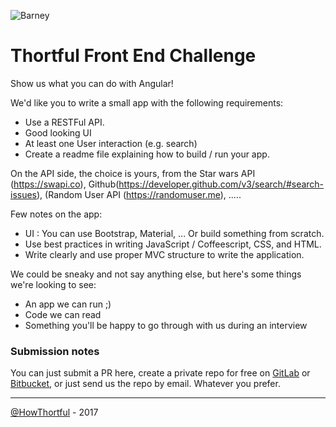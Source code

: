 ![Barney](https://cloud.githubusercontent.com/assets/3603793/23482593/669e9444-feae-11e6-9b6b-d1a53faf984a.png)

# Thortful Front End Challenge


Show us what you can do with Angular! 

We'd like you to write a small app with the following requirements:
* Use a RESTFul API. 
* Good looking UI 
* At least one User interaction (e.g. search) 
* Create a readme file explaining how to build / run your app.

On the API side, the choice is yours, from the Star wars API (https://swapi.co), Github(https://developer.github.com/v3/search/#search-issues), (Random User API (https://randomuser.me), .....

Few notes on the app:
* UI : You can use Bootstrap, Material, ... Or build something from scratch. 
* Use best practices in writing JavaScript / Coffeescript, CSS, and HTML.
* Write clearly and use proper MVC structure to write the application.

We could be sneaky and not say anything else, but here's some things we're looking to see:

* An app we can run ;)
* Code we can read
* Something you'll be happy to go through with us during an interview


### Submission notes

You can just submit a PR here, create a private repo for free on [GitLab](https://www.gitlab.com/?gclid=CLCBmaWM474CFaMSwwodAqIAqw) or [Bitbucket](https://bitbucket.org/), or just send us the repo by email. Whatever you prefer.

---

[@HowThortful](https://thortful.com) - 2017
